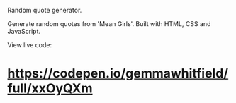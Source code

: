 Random quote generator.

Generate random quotes from 'Mean Girls'. Built with HTML, CSS and JavaScript. 

View live code: 
# https://codepen.io/gemmawhitfield/full/xxOyQXm
